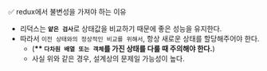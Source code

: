 ✅ redux에서 불변성을 가져야 하는 이유

* 리덕스는 <b>`얕은 검사`</b>로 상태값을 비교하기 때문에 좋은 성능을 유지한다.
* 따라서 `이전 상태와의 정상적인 비교를 위해서`, 항상 새로운 상태를 할당해주어야 한다.
  * (<b>** `다차원 배열 또는 객체`를 가진 상태를 다룰 때 주의해야 한다.</b>)
  * 사실 위와 같은 경우, 설계상의 문제일 가능성이 높다.